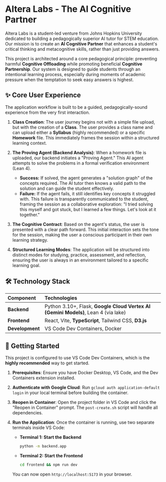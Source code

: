 # **Altera Labs - The AI Cognitive Partner**

Altera Labs is a student-led venture from Johns Hopkins University dedicated to building a pedagogically superior AI tutor for STEM education. Our mission is to create an **AI Cognitive Partner** that enhances a student's critical thinking and metacognitive skills, rather than just providing answers.

This project is architected around a core pedagogical principle: preventing harmful **Cognitive Offloading** while promoting beneficial **Cognitive Partnership**. Our system is designed to guide students through an intentional learning process, especially during moments of academic pressure when the temptation to seek easy answers is highest.

## **✨ Core User Experience**

The application workflow is built to be a guided, pedagogically-sound experience from the very first interaction.

1.  **Class Creation**: The user journey begins not with a simple file upload, but with the creation of a **Class**. The user provides a class name and can upload either a **Syllabus** (highly recommended) or a specific **Homework** file. This immediately frames the session within a structured learning context.

2.  **The Proving Agent (Backend Analysis)**: When a homework file is uploaded, our backend initiates a "Proving Agent." This AI agent attempts to solve the problems in a formal verification environment (Lean 4).
    *   **Success:** If solved, the agent generates a "solution graph" of the concepts required. The AI tutor then knows a valid path to the solution and can guide the student effectively.
    *   **Failure:** If the agent fails, it still identifies key concepts it struggled with. This failure is transparently communicated to the student, framing the session as a collaborative exploration: "I tried solving this myself and got stuck, but I learned a few things. Let's look at it together."

3.  **The Cognitive Contract**: Based on the agent's status, the user is presented with a clear path forward. This initial interaction sets the tone for the session, making the user a conscious participant in their own learning strategy.

4.  **Structured Learning Modes**: The application will be structured into distinct modes for studying, practice, assessment, and reflection, ensuring the user is always in an environment tailored to a specific learning goal.

## **🛠️ Technology Stack**

| Component | Technologies |
| :--- | :--- |
| **Backend** | Python 3.10+, Flask, **Google Cloud Vertex AI (Gemini Models)**, Lean 4 (via lake) |
| **Frontend** | React, Vite, **TypeScript**, Tailwind CSS, **D3.js** |
| **Development** | VS Code Dev Containers, Docker |

## **🚀 Getting Started**

This project is configured to use VS Code Dev Containers, which is the **highly recommended** way to get started.

1.  **Prerequisites**: Ensure you have Docker Desktop, VS Code, and the Dev Containers extension installed.
2.  **Authenticate with Google Cloud**: Run `gcloud auth application-default login` in your local terminal before building the container.
3.  **Reopen in Container**: Open the project folder in VS Code and click the "Reopen in Container" prompt. The `post-create.sh` script will handle all dependencies.
4.  **Run the Application**: Once the container is running, use two separate terminals inside VS Code:

    *   **Terminal 1: Start the Backend**
        ```bash
        python -m backend.app
        ```

    *   **Terminal 2: Start the Frontend**
        ```bash
        cd frontend && npm run dev
        ```

    You can now open `http://localhost:5173` in your browser.

